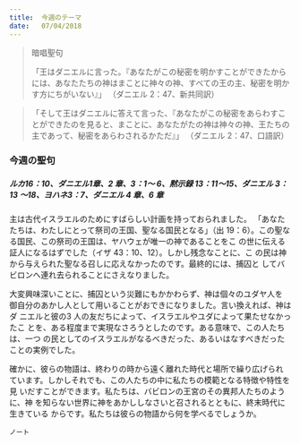 ```yaml
---
title:  今週のテーマ
date:   07/04/2018
---
```


> <p>暗唱聖句</p>
> 「王はダニエルに言った。『あなたがこの秘密を明かすことができたからには、あなたたちの神はまことに神々の神、すべての王の主、秘密を明かす方にちがいない』」	 （ダニエル 2：47、新共同訳）

> <p></p>
> 「そして王はダニエルに答えて言った、『あなたがこの秘密をあらわすことができたのを見ると、まことに、あなたがたの神は神々の神、王たちの主であって、秘密をあらわされるかただ』」	 （ダニエル 2：47、口語訳）

### 今週の聖句

##### ルカ16：10、ダニエル1章、2 章、3：1～ 6、黙示録 13：11～15、ダニエル 3：13 ～18、ヨハネ3：7、ダニエル 4 章、6 章

主は古代イスラエルのためにすばらしい計画を持っておられました。
「あなたたちは、わたしにとって祭司の王国、聖なる国民となる」（出
19：6）。この聖なる国民、この祭司の王国は、ヤハウェが唯一の神であることをこ
の世に伝える証人になるはずでした（イザ 43：10、12）。しかし残念なことに、こ
の民は神から与えられた聖なる召しに応えなかったのです。最終的には、捕囚と
してバビロンへ連れ去られることにさえなりました。

大変興味深いことに、捕囚という災難にもかかわらず、神は個々のユダヤ人を
御自分のあかし人として用いることがおできになりました。言い換えれば、神はダ
ニエルと彼の3 人の友だちによって、イスラエルやユダによって果たせなかったこ
とを、ある程度まで実現なさろうとしたのです。ある意味で、この人たちは、一つ
の民としてのイスラエルがなるべきだった、あるいはなすべきだったことの実例でした。

確かに、彼らの物語は、終わりの時から遠く離れた時代と場所で繰り広げられ
ています。しかしそれでも、この人たちの中に私たちの模範となる特徴や特性を見
いだすことができます。私たちは、バビロンの王宮のその異邦人たちのように、神
を知らない世界に神をあかししなさいと召されるとともに、終末時代に生きている
からです。私たちは彼らの物語から何を学べるでしょうか。

`ノート`